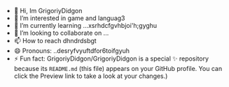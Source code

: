 - 👋 Hi, Im GrigoriyDidgon
- 👀 I’m interested in game and languag3
- 🌱 I’m currently learning ...xsrhdcfgvhbjoi'h;gyghu
- 💞️ I’m looking to collaborate on ...
- 📫 How to reach dhndrdsbgt
- 😄 Pronouns: ..desryfvyuftdfor6toifgyuh
- ⚡ Fun fact:
GrigoriyDidgon/GrigoriyDidgon is a special ✨ repository because its `README.md` (this file) appears on your GitHub profile.
You can click the Preview link to take a look at your changes.)

